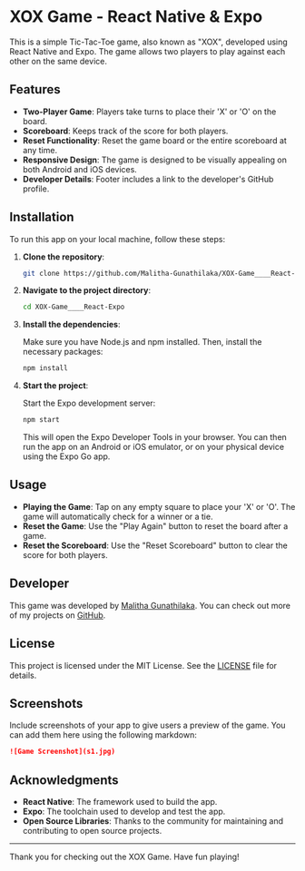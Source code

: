 
# XOX Game - React Native & Expo

This is a simple Tic-Tac-Toe game, also known as "XOX", developed using React Native and Expo. The game allows two players to play against each other on the same device.

## Features

- **Two-Player Game**: Players take turns to place their 'X' or 'O' on the board.
- **Scoreboard**: Keeps track of the score for both players.
- **Reset Functionality**: Reset the game board or the entire scoreboard at any time.
- **Responsive Design**: The game is designed to be visually appealing on both Android and iOS devices.
- **Developer Details**: Footer includes a link to the developer's GitHub profile.

## Installation

To run this app on your local machine, follow these steps:

1. **Clone the repository**:

   ```bash
   git clone https://github.com/Malitha-Gunathilaka/XOX-Game____React-Expo.git
   ```

2. **Navigate to the project directory**:

   ```bash
   cd XOX-Game____React-Expo
   ```

3. **Install the dependencies**:

   Make sure you have Node.js and npm installed. Then, install the necessary packages:

   ```bash
   npm install
   ```

4. **Start the project**:

   Start the Expo development server:

   ```bash
   npm start
   ```

   This will open the Expo Developer Tools in your browser. You can then run the app on an Android or iOS emulator, or on your physical device using the Expo Go app.

## Usage

- **Playing the Game**: Tap on any empty square to place your 'X' or 'O'. The game will automatically check for a winner or a tie.
- **Reset the Game**: Use the "Play Again" button to reset the board after a game.
- **Reset the Scoreboard**: Use the "Reset Scoreboard" button to clear the score for both players.

## Developer

This game was developed by [Malitha Gunathilaka](https://github.com/Malitha-Gunathilaka). You can check out more of my projects on [GitHub](https://github.com/Malitha-Gunathilaka).

## License

This project is licensed under the MIT License. See the [LICENSE](LICENSE) file for details.

## Screenshots

Include screenshots of your app to give users a preview of the game. You can add them here using the following markdown:

```markdown
![Game Screenshot](s1.jpg)
```

## Acknowledgments

- **React Native**: The framework used to build the app.
- **Expo**: The toolchain used to develop and test the app.
- **Open Source Libraries**: Thanks to the community for maintaining and contributing to open source projects.

---

Thank you for checking out the XOX Game. Have fun playing!
